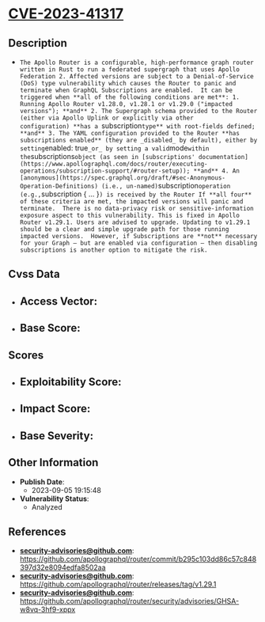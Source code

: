 
# [CVE-2023-41317](https://github.com/apollographql/router/commit/b295c103dd86c57c848397d32e8094edfa8502aa)

## Description

- `The Apollo Router is a configurable, high-performance graph router written in Rust to run a federated supergraph that uses Apollo Federation 2. Affected versions are subject to a Denial-of-Service (DoS) type vulnerability which causes the Router to panic and terminate when GraphQL Subscriptions are enabled.  It can be triggered when **all of the following conditions are met**: 1. Running Apollo Router v1.28.0, v1.28.1 or v1.29.0 ("impacted versions"); **and** 2. The Supergraph schema provided to the Router (either via Apollo Uplink or explicitly via other configuration) **has a `subscription` type** with root-fields defined; **and** 3. The YAML configuration provided to the Router **has subscriptions enabled** (they are _disabled_ by default), either by setting `enabled: true` _or_ by setting a valid `mode` within the `subscriptions` object (as seen in [subscriptions' documentation](https://www.apollographql.com/docs/router/executing-operations/subscription-support/#router-setup)); **and** 4. An [anonymous](https://spec.graphql.org/draft/#sec-Anonymous-Operation-Definitions) (i.e., un-named) `subscription` operation (e.g., `subscription { ... }`) is received by the Router If **all four** of these criteria are met, the impacted versions will panic and terminate.  There is no data-privacy risk or sensitive-information exposure aspect to this vulnerability. This is fixed in Apollo Router v1.29.1. Users are advised to upgrade. Updating to v1.29.1 should be a clear and simple upgrade path for those running impacted versions.  However, if Subscriptions are **not** necessary for your Graph – but are enabled via configuration — then disabling subscriptions is another option to mitigate the risk.`

## Cvss Data

- **Access Vector**:
  - 
- **Base Score**:
  - 

## Scores

- **Exploitability Score**:
  - 
- **Impact Score**:
  - 
- **Base Severity**:
  - 

## Other Information

- **Publish Date**:
  - 2023-09-05 19:15:48
- **Vulnerability Status**:
  - Analyzed

## References

- **security-advisories@github.com**: https://github.com/apollographql/router/commit/b295c103dd86c57c848397d32e8094edfa8502aa
- **security-advisories@github.com**: https://github.com/apollographql/router/releases/tag/v1.29.1
- **security-advisories@github.com**: https://github.com/apollographql/router/security/advisories/GHSA-w8vq-3hf9-xppx
